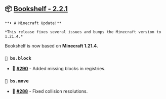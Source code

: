 ## 📦 [Bookshelf - 2.2.1](https://github.com/mcbookshelf/Bookshelf/releases/tag/v2.2.1)

```{epigraph}
**⬆️ A Minecraft Update!**

*This release fixes several issues and bumps the Minecraft version to 1.21.4.*
```

Bookshelf is now based on **Minecraft 1.21.4**.

### `🧱 bs.block`

- 🐛 **[#290](https://github.com/Gunivers/Bookshelf/issues/290)** - Added missing blocks in registries.

### `🏃 bs.move`

- 🐛 **[#288](https://github.com/Gunivers/Bookshelf/issues/288)** - Fixed collision resolutions.
